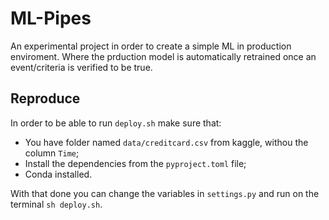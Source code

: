 # ML-Pipes

An experimental project in order to create a simple ML in production enviroment. Where the prduction model is automatically retrained once an event/criteria is verified to be true.

## Reproduce

In order to be able to run `deploy.sh` make sure that:
- You have folder named `data/creditcard.csv` from kaggle, withou the column `Time`;
- Install the dependencies from the `pyproject.toml` file;
- Conda installed.

With that done you can change the variables in `settings.py` and run on the terminal `sh deploy.sh`.